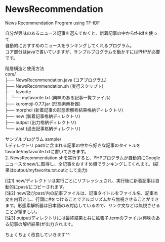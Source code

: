 NewsRecommendation
==================

News Recommendation Program using TF-IDF  
  
自分が興味のあるニュース記事を選んでおくと、新着記事の中からtf-idfを使って  
自動的におすすめのニュースをランキングしてくれるプログラム。  
コア部分はjavaで書いていますが、サンプルプログラムを動かすにはPHPが必要です。  
  
階層構造と使用方法  
core/  
├── NewsRecommendation.java (コアプログラム)  
├── NewsRecommendation.sh (実行スクリプト)  
├── favorite  
│   └── myfavorite.txt (興味のある記事一覧ファイル)  
├── kuromoji-0.7.7.jar (形態素解析器)  
├── morphol (新着記事の形態素解析結果格納ディレクトリ)  
├── new (新着記事格納ディレクトリ)  
├── output (出力格納ディレクトリ)  
└── past (過去記事格納ディレクトリ)  

サンプルプログラム sample/  
1.ディレクトリ past/に含まれる記事の中から好きな記事のタイトルを favorite/myfavorite.txtに書いておきます。  
2. NewsRecommendation.shを実行すると、PHPプログラムが自動的にGoogleニュースをnew/に取得し、全記事をおすすめ順でランキングしてくれます。(結果はoutput/myfavorite.txt.outとして出力)  
  
[注1] new/ディレクトリは実行ごとにリフレッシュされ、実行後に新着記事は自動的にpast/にコピーされます。  
[注2] new/及びpast/内の記事ファイルは、記事タイトルをファイル名、記事本文を内容とし、行頭に#をつけることでアルゴリズムから無視させることができます。形態素解析器は日本語のみ対応しているので、リンク文などは無視させることが望ましい。  
[注3] output/ディレクトリには最終結果と共に拡張子.termのファイル(興味のある記事の解析結果)が出力されます。  
  
ちょくちょく改良していきます^^  
 
